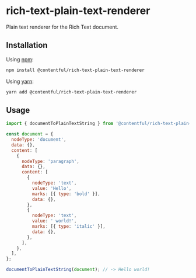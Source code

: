 # rich-text-plain-text-renderer

Plain text renderer for the Rich Text document.

## Installation

Using [npm](http://npmjs.org/):

```sh
npm install @contentful/rich-text-plain-text-renderer
```

Using [yarn](https://yarnpkg.com/):

```sh
yarn add @contentful/rich-text-plain-text-renderer
```

## Usage

```javascript
import { documentToPlainTextString } from '@contentful/rich-text-plain-text-renderer';

const document = {
  nodeType: 'document',
  data: {},
  content: [
    {
      nodeType: 'paragraph',
      data: {},
      content: [
        {
          nodeType: 'text',
          value: 'Hello',
          marks: [{ type: 'bold' }],
          data: {},
        },
        {
          nodeType: 'text',
          value: ' world!',
          marks: [{ type: 'italic' }],
          data: {},
        },
      ],
    },
  ],
};

documentToPlainTextString(document); // -> Hello world!
```
